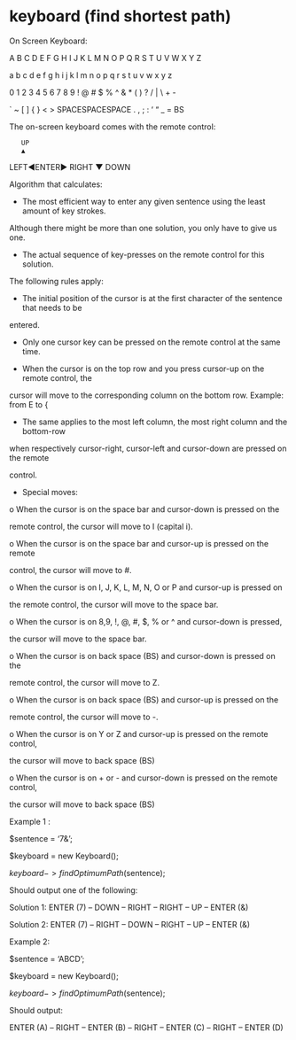 keyboard (find shortest path)
=============================

On Screen Keyboard:

A B C D E F G H I J K L M N O P Q R S T U V W X Y Z

a b c d e f g h i j k l m n o p q r s t u v w x y z

0 1 2 3 4 5 6 7 8 9 ! @ # $ % ^ & * ( ) ? / | \ + -

` ~ [ ] { } < > SPACESPACESPACE . , ; : ‘ “ _ = BS

The on-screen keyboard comes with the remote control:

       UP
       ▲
LEFT◀ENTER▶ RIGHT
       ▼
      DOWN

Algorithm that calculates:

- The most efficient way to enter any given sentence using the least amount of key strokes. 

Although there might be more than one solution, you only have to give us one.

- The actual sequence of key-presses on the remote control for this solution.

The following rules apply:

- The initial position of the cursor is at the first character of the sentence that needs to be 

entered.

- Only one cursor key can be pressed on the remote control at the same time.

- When the cursor is on the top row and you press cursor-up on the remote control, the 

cursor will move to the corresponding column on the bottom row. Example: from E to {

- The same applies to the most left column, the most right column and the bottom-row 

when respectively cursor-right, cursor-left and cursor-down are pressed on the remote 

control.

- Special moves:

o When the cursor is on the space bar and cursor-down is pressed on the 

remote control, the cursor will move to I (capital i).

o When the cursor is on the space bar and cursor-up is pressed on the remote 

control, the cursor will move to #.

o When the cursor is on I, J, K, L, M, N, O or P and cursor-up is pressed on 

the remote control, the cursor will move to the space bar.

o When the cursor is on 8,9, !, @, #, $, % or ^ and cursor-down is pressed, 

the cursor will move to the space bar.

o When the cursor is on back space (BS) and cursor-down is pressed on the 

remote control, the cursor will move to Z. 

o When the cursor is on back space (BS) and cursor-up is pressed on the 

remote control, the cursor will move to -. 

o When the cursor is on Y or Z and cursor-up is pressed on the remote control, 

the cursor will move to back space (BS)

o When the cursor is on + or - and cursor-down is pressed on the remote control, 

the cursor will move to back space (BS)

Example 1 :

$sentence = ‘7&’;

$keyboard = new Keyboard();

$keyboard->findOptimumPath($sentence);

Should output one of the following:

Solution 1: ENTER (7) – DOWN – RIGHT – RIGHT – UP – ENTER (&)

Solution 2: ENTER (7) – RIGHT – DOWN – RIGHT – UP – ENTER (&)

Example 2:

$sentence = ‘ABCD’;

$keyboard = new Keyboard();

$keyboard->findOptimumPath($sentence);

Should output:

ENTER (A) – RIGHT – ENTER (B) – RIGHT – ENTER (C) – RIGHT – ENTER (D)
    
